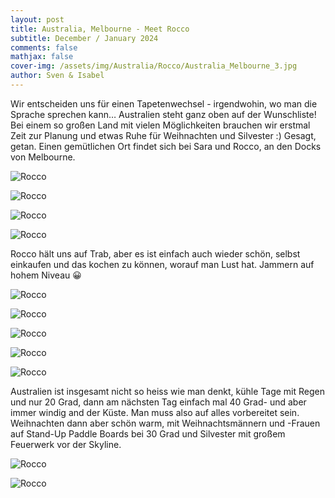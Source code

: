 ```yaml
---
layout: post
title: Australia, Melbourne - Meet Rocco
subtitle: December / January 2024
comments: false
mathjax: false
cover-img: /assets/img/Australia/Rocco/Australia_Melbourne_3.jpg
author: Sven & Isabel
---
```


Wir entscheiden uns für einen Tapetenwechsel - irgendwohin, wo man die Sprache sprechen kann… 
Australien steht ganz oben auf der Wunschliste!
Bei einem so großen Land mit vielen Möglichkeiten brauchen wir erstmal Zeit zur Planung und etwas Ruhe für Weihnachten und Silvester :)
Gesagt, getan. Einen gemütlichen Ort findet sich bei Sara und Rocco, an den Docks von Melbourne.

![Rocco](/assets/img/Australia/Rocco/Australia_Rocco_1.jpg)

![Rocco](/assets/img/Australia/Rocco/Australia_Melbourne_2.jpg)

![Rocco](/assets/img/Australia/Rocco/Australia_Melbourne_4.jpg)

![Rocco](/assets/img/Australia/Rocco/Australia_Melbourne_1.jpg)

Rocco hält uns auf Trab, aber es ist einfach auch wieder schön, selbst einkaufen und das kochen zu können, 
worauf man Lust hat. Jammern auf hohem Niveau 😀

![Rocco](/assets/img/Australia/Rocco/Australia_Rocco_2.jpg)

![Rocco](/assets/img/Australia/Rocco/Australia_Rocco_3.jpg)

![Rocco](/assets/img/Australia/Rocco/Australia_Rocco_4.jpg)

![Rocco](/assets/img/Australia/Rocco/Australia_Rocco_5.jpg)

![Rocco](/assets/img/Australia/Rocco/Australia_Rocco_6.jpg)

Australien ist insgesamt nicht so heiss wie man denkt, kühle Tage mit Regen und nur 20 Grad, dann am nächsten Tag 
einfach mal 40 Grad- und aber immer windig and der Küste. Man muss also auf alles vorbereitet sein.
Weihnachten dann aber schön warm, mit Weihnachtsmännern und -Frauen auf Stand-Up Paddle Boards bei 30 Grad und 
Silvester mit großem Feuerwerk vor der Skyline.

![Rocco](/assets/img/Australia/Rocco/Australia_Melbourne_6.jpg) 

![Rocco](/assets/img/Australia/Rocco/Australia_Melbourne_5.jpg)
